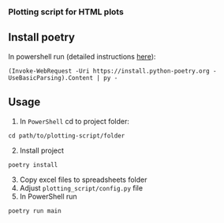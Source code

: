 ### Plotting script for HTML plots


## Install poetry

In powershell run (detailed instructions [here](https://python-poetry.org/docs/#installing-with-the-official-installer)):
```
(Invoke-WebRequest -Uri https://install.python-poetry.org -UseBasicParsing).Content | py -
```

## Usage

1. In `PowerShell` cd to project folder:
```
cd path/to/plotting-script/folder
```
2. Install project
```
poetry install
```
3. Copy excel files to spreadsheets folder
4. Adjust `plotting_script/config.py` file
5. In PowerShell run 
```
poetry run main
```
